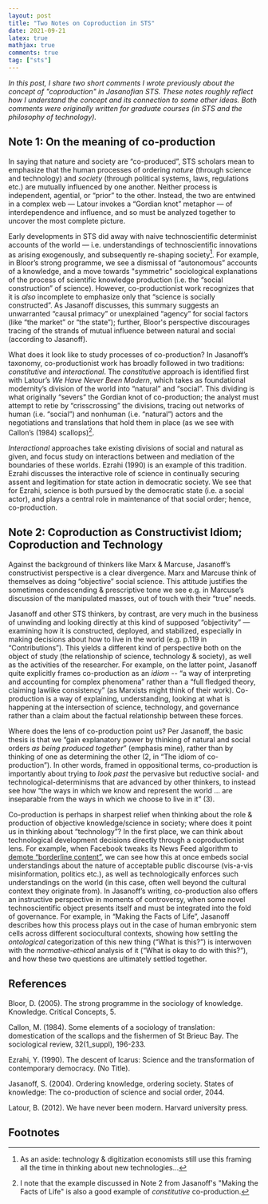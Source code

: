 ```yaml
---
layout: post
title: "Two Notes on Coproduction in STS"
date: 2021-09-21
latex: true
mathjax: true
comments: true
tag: ["sts"]
---
```


_In this post, I share two short comments I wrote previously about the concept of "coproduction" in Jasanofian STS. These notes roughly reflect how I understand the concept and its connection to some other ideas. Both comments were originally written for graduate courses (in STS and the philosophy of technology)._

## Note 1: On the meaning of co-production

In saying that nature and society are “co-produced”, STS scholars mean to emphasize that the human processes of ordering _nature_ (through science and technology) and _society_ (through political systems, laws, regulations etc.) are mutually influenced by one another. Neither process is independent, agential, or “prior” to the other. Instead, the two are entwined in a complex web — Latour invokes a “Gordian knot” metaphor — of interdependence and influence, and so must be analyzed together to uncover the most complete picture.

Early developments in STS did away with naive technoscientific determinist accounts of the world — i.e. understandings of technoscientific innovations as arising exogenously, and subsequently re-shaping society[^1]. For example, in Bloor’s strong programme, we see a dismissal of “autonomous” accounts of a knowledge, and a move towards "symmetric" sociological explanations of the process of scientific knowledge production (i.e. the “social construction” of science). However, co-productionist work recognizes that it is _also_ incomplete to emphasize only that “science is socially constructed”. As Jasanoff discusses, this summary suggests an unwarranted “causal primacy” or unexplained “agency” for social factors (like “the market” or “the state”); further, Bloor's perspective discourages tracing of the strands of mutual influence between natural and social (according to Jasanoff).

What does it look like to study processes of co-production? In Jasanoff’s taxonomy, co-productionist work has broadly followed in two traditions: _constitutive_ and _interactional_. The _constitutive_ approach is identified first with Latour’s _We Have Never Been Modern_, which takes as foundational modernity’s division of the world into “natural” and “social”. This dividing is what originally “severs” the Gordian knot of co-production; the analyst must attempt to retie by “crisscrossing” the divisions, tracing out networks of human (i.e. “social”) and nonhuman (i.e. “natural”) actors and the negotiations and translations that hold them in place (as we see with Callon’s (1984) scallops)[^2].

_Interactional_ approaches take existing divisions of social and natural as given, and focus study on interactions between and mediation of the boundaries of these worlds. Ezrahi (1990) is an example of this tradition. Ezrahi discusses the interactive role of science in continually securing assent and legitimation for state action in democratic society. We see that for Ezrahi, science is both pursued by the democratic state (i.e. a social actor), and plays a central role in maintenance of that social order; hence, co-production.

## Note 2: Coproduction as Constructivist Idiom; Coproduction and Technology

Against the background of thinkers like Marx & Marcuse, Jasanoff’s constructivist perspective is a clear divergence. Marx and Marcuse think of themselves as doing “objective” social science. This attitude justifies the sometimes condescending & prescriptive tone we see e.g. in Marcuse’s discussion of the manipulated masses, out of touch with their “true” needs.

Jasanoff and other STS thinkers, by contrast, are very much in the business of unwinding and looking directly at this kind of supposed “objectivity” — examining how it is constructed, deployed, and stabilized, especially in making decisions about how to live in the world (e.g. p.119 in “Contributions”). This yields a different kind of perspective both on the object of study (the relationship of science, technology & society), as well as the activities of the researcher. For example, on the latter point, Jasanoff quite explicitly frames co-production as an _idiom_ -- “a way of interpreting and accounting for complex phenomena” rather than a “full fledged theory, claiming lawlike consistency” (as Marxists might think of their work). Co-production is a way of explaining, understanding, looking at what is happening at the intersection of science, technology, and governance rather than a claim about the factual relationship between these forces.

Where does the lens of co-production point us? Per Jasanoff, the basic thesis is that we “gain explanatory power by thinking of natural and social orders _as being produced together_” (emphasis mine), rather than by thinking of one as determining the other (2, in “The idiom of co-production”). In other words, framed in oppositional terms, co-production is importantly about trying to _look past_ the pervasive but reductive social- and technological-determinisms that are advanced by other thinkers, to instead see how “the ways in which we know and represent the world … are inseparable from the ways in which we choose to live in it” (3).

Co-production is perhaps in sharpest relief when thinking about the role & production of objective knowledge/science in society; where does it point us in thinking about “technology”? In the first place, we can think about technological development decisions directly through a coproductionist lens. For example, when Facebook tweaks its News Feed algorithm to [demote “borderline content”](https://techcrunch.com/2018/11/15/facebook-borderline-content/), we can see how this at once embeds social understandings about the nature of acceptable public discourse (vis-a-vis misinformation, politics etc.), as well as technologically enforces such understandings on the world (in this case, often well beyond the cultural context they originate from). In Jasanoff’s writing, co-production also offers an instructive perspective in moments of controversy, when some novel technoscientific object presents itself and must be integrated into the fold of governance. For example, in “Making the Facts of Life”, Jasanoff describes how this process plays out in the case of human embryonic stem cells across different sociocultural contexts, showing how settling the _ontological_ categorization of this new thing (“What is this?”) is interwoven with the _normative-ethical_ analysis of it (“What is okay to do with this?”), and how these two questions are ultimately settled together.

## References

Bloor, D. (2005). The strong programme in the sociology of knowledge. Knowledge. Critical Concepts, 5.

Callon, M. (1984). Some elements of a sociology of translation: domestication of the scallops and the fishermen of St Brieuc Bay. The sociological review, 32(1_suppl), 196-233.

Ezrahi, Y. (1990). The descent of Icarus: Science and the transformation of contemporary democracy. (No Title).

Jasanoff, S. (2004). Ordering knowledge, ordering society. States of knowledge: The co-production of science and social order, 2044.

Latour, B. (2012). We have never been modern. Harvard university press.

## Footnotes

[^1]: As an aside: technology & digitization economists still use this framing all the time in thinking about new technologies...
[^2]: I note that the example discussed in Note 2 from Jasanoff's "Making the Facts of Life" is also a good example of _constitutive_ co-production.
